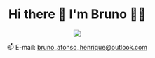 <h1 align="center"> Hi there 👋 I'm Bruno 👨‍💻</h1>

<p align = 'center'>
    <a href="https://www.linkedin.com/in/bruno-afonso-henrique/">
    <img src="https://img.shields.io/badge/linkedin-%230077B5.svg?&style=for-the-badge&logo=linkedin&logoColor=white" /></a>
</p>

<p align='center'>
  📫 E-mail: <a href='mailto:bruno_afonso_henrique@outlook.com'>bruno_afonso_henrique@outlook.com</a>
</p>

